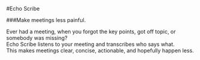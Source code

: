 #Echo Scribe

###Make meetings less painful.

Ever had a meeting, when you forgot the key points, got off topic, or somebody was missing?<br />
Echo Scribe listens to your meeting and transcribes who says what.<br />
This makes meetings clear, concise, actionable, and hopefully happen less.<br />
